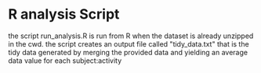 # R analysis Script

the script run_analysis.R is run from R when the dataset is already 
unzipped in the cwd.  the script creates an output file called 
"tidy_data.txt" that is the tidy data generated by merging the 
provided data and yielding an average data value for each 
subject:activity 

